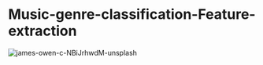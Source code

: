 # Music-genre-classification-Feature-extraction

![james-owen-c-NBiJrhwdM-unsplash](https://user-images.githubusercontent.com/50796784/169446180-0298e071-0ddd-46b7-ae73-7bab4f5dc322.jpg)
